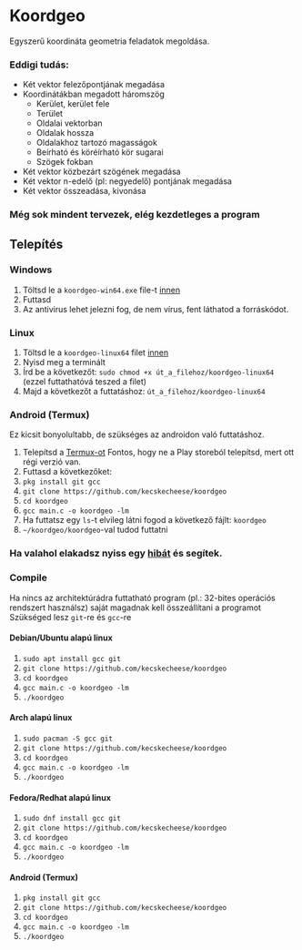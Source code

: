 # Koordgeo
Egyszerű koordináta geometria feladatok megoldása.
### Eddigi tudás:
- Két vektor felezőpontjának megadása
- Koordinátákban megadott háromszög
    - Kerület, kerület fele
    - Terület
    - Oldalai vektorban
    - Oldalak hossza
    - Oldalakhoz tartozó magasságok
    - Beírható és köréírható kör sugarai
    - Szögek fokban
- Két vektor közbezárt szögének megadása
- Két vektor n-edelő (pl: negyedelő) pontjának megadása
- Két vektor összeadása, kivonása
### Még sok mindent tervezek, elég kezdetleges a program
## Telepítés
### Windows
1. Töltsd le a `koordgeo-win64.exe` file-t [innen](https://github.com/kecskecheese/koordgeo/releases/tag/v0.2)
2. Futtasd
3. Az antivirus lehet jelezni fog, de nem vírus, fent láthatod a forráskódot.
### Linux
1. Töltsd le a `koordgeo-linux64` filet [innen](https://github.com/kecskecheese/koordgeo/releases/tag/v0.2)
2. Nyisd meg a terminált
3. Írd be a következőt: `sudo chmod +x út_a_filehoz/koordgeo-linux64` (ezzel futtathatóvá teszed a filet)
4. Majd a következőt a futtatáshoz: `út_a_filehoz/koordgeo-linux64`
### Android (Termux)
Ez kicsit bonyolultabb, de szükséges az androidon való futtatáshoz.
1. Telepítsd a [Termux-ot](https://github.com/termux/termux-app/releases/download/v0.118.0/termux-app_v0.118.0+github-debug_universal.apk) Fontos, hogy ne a Play storeból telepítsd, mert ott régi verzió van.
2. Futtasd a következőket:
3. `pkg install git gcc`
4. `git clone https://github.com/kecskecheese/koordgeo`
5. `cd koordgeo`
6. `gcc main.c -o koordgeo -lm`
7. Ha futtatsz egy `ls`-t elvileg látni fogod a következő fájlt: `koordgeo`
8. `~/koordgeo/koordgeo`-val tudod futtatni

### Ha valahol elakadsz nyiss egy [hibát](https://github.com/kecskecheese/koordgeo/issues) és segítek.

### Compile
Ha nincs az architektúrádra futtatható program (pl.: 32-bites operációs rendszert használsz) saját magadnak kell összeállítani a programot
<br>
Szükséged lesz `git`-re és `gcc`-re
#### Debian/Ubuntu alapú linux
1. `sudo apt install gcc git`<br>
2. `git clone https://github.com/kecskecheese/koordgeo`<br>
3. `cd koordgeo`<br>
4. `gcc main.c -o koordgeo -lm`<br>
5. `./koordgeo`
#### Arch alapú linux
1. `sudo pacman -S gcc git`
2. `git clone https://github.com/kecskecheese/koordgeo`<br>
3. `cd koordgeo`<br>
4. `gcc main.c -o koordgeo -lm`<br>
5. `./koordgeo`
#### Fedora/Redhat alapú linux
1. `sudo dnf install gcc git`
2. `git clone https://github.com/kecskecheese/koordgeo`<br>
3. `cd koordgeo`<br>
4. `gcc main.c -o koordgeo -lm`<br>
5. `./koordgeo`
#### Android (Termux)
1. `pkg install git gcc`
2. `git clone https://github.com/kecskecheese/koordgeo`<br>
3. `cd koordgeo`<br>
4. `gcc main.c -o koordgeo -lm`<br>
5. `./koordgeo`
